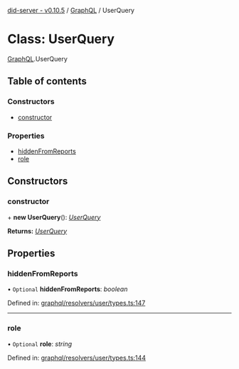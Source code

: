 [did-server - v0.10.5](../README.md) / [GraphQL](../modules/graphql.md) / UserQuery

# Class: UserQuery

[GraphQL](../modules/graphql.md).UserQuery

## Table of contents

### Constructors

- [constructor](graphql.userquery.md#constructor)

### Properties

- [hiddenFromReports](graphql.userquery.md#hiddenfromreports)
- [role](graphql.userquery.md#role)

## Constructors

### constructor

\+ **new UserQuery**(): [*UserQuery*](graphql.userquery.md)

**Returns:** [*UserQuery*](graphql.userquery.md)

## Properties

### hiddenFromReports

• `Optional` **hiddenFromReports**: *boolean*

Defined in: [graphql/resolvers/user/types.ts:147](https://github.com/Puzzlepart/did/blob/dev/server/graphql/resolvers/user/types.ts#L147)

___

### role

• `Optional` **role**: *string*

Defined in: [graphql/resolvers/user/types.ts:144](https://github.com/Puzzlepart/did/blob/dev/server/graphql/resolvers/user/types.ts#L144)
